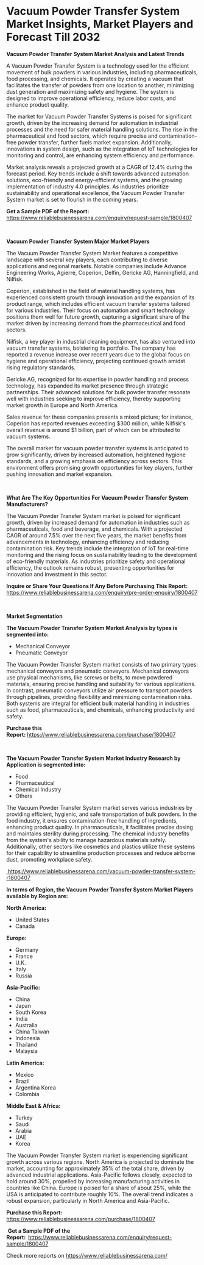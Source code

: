 <p><h1>Vacuum Powder Transfer System Market Insights, Market Players and Forecast Till 2032</h1></p><p><strong>Vacuum Powder Transfer System Market Analysis and Latest Trends</strong></p>
<p><p>A Vacuum Powder Transfer System is a technology used for the efficient movement of bulk powders in various industries, including pharmaceuticals, food processing, and chemicals. It operates by creating a vacuum that facilitates the transfer of powders from one location to another, minimizing dust generation and maximizing safety and hygiene. The system is designed to improve operational efficiency, reduce labor costs, and enhance product quality.</p><p>The market for Vacuum Powder Transfer Systems is poised for significant growth, driven by the increasing demand for automation in industrial processes and the need for safer material handling solutions. The rise in the pharmaceutical and food sectors, which require precise and contamination-free powder transfer, further fuels market expansion. Additionally, innovations in system design, such as the integration of IoT technologies for monitoring and control, are enhancing system efficiency and performance.</p><p>Market analysis reveals a projected growth at a CAGR of 12.4% during the forecast period. Key trends include a shift towards advanced automation solutions, eco-friendly and energy-efficient systems, and the growing implementation of industry 4.0 principles. As industries prioritize sustainability and operational excellence, the Vacuum Powder Transfer System market is set to flourish in the coming years.</p></p>
<p><strong>Get a Sample PDF of the Report:&nbsp;</strong> <a href="https://www.reliablebusinessarena.com/enquiry/request-sample/1800407?utm_campaign=2288&utm_medium=2&utm_source=Github&utm_content=ia&utm_term=19022025&utm_id=vacuum-powder-transfer-system">https://www.reliablebusinessarena.com/enquiry/request-sample/1800407</a></p>
<p>&nbsp;</p>
<p><strong>Vacuum Powder Transfer System Major Market Players</strong></p>
<p><p>The Vacuum Powder Transfer System Market features a competitive landscape with several key players, each contributing to diverse applications and regional markets. Notable companies include Advance Engineering Works, Agierre, Coperion, Delfin, Gericke AG, Hanningfield, and Nilfisk.</p><p>Coperion, established in the field of material handling systems, has experienced consistent growth through innovation and the expansion of its product range, which includes efficient vacuum transfer systems tailored for various industries. Their focus on automation and smart technology positions them well for future growth, capturing a significant share of the market driven by increasing demand from the pharmaceutical and food sectors.</p><p>Nilfisk, a key player in industrial cleaning equipment, has also ventured into vacuum transfer systems, bolstering its portfolio. The company has reported a revenue increase over recent years due to the global focus on hygiene and operational efficiency, projecting continued growth amidst rising regulatory standards.</p><p>Gericke AG, recognized for its expertise in powder handling and process technology, has expanded its market presence through strategic partnerships. Their advanced solutions for bulk powder transfer resonate well with industries seeking to improve efficiency, thereby supporting market growth in Europe and North America.</p><p>Sales revenue for these companies presents a mixed picture; for instance, Coperion has reported revenues exceeding $300 million, while Nilfisk's overall revenue is around $1 billion, part of which can be attributed to vacuum systems.</p><p>The overall market for vacuum powder transfer systems is anticipated to grow significantly, driven by increased automation, heightened hygiene standards, and a growing emphasis on efficiency across sectors. This environment offers promising growth opportunities for key players, further pushing innovation and market expansion.</p></p>
<p>&nbsp;</p>
<p><strong>What Are The Key Opportunities For Vacuum Powder Transfer System Manufacturers?</strong></p>
<p><p>The Vacuum Powder Transfer System market is poised for significant growth, driven by increased demand for automation in industries such as pharmaceuticals, food and beverage, and chemicals. With a projected CAGR of around 7.5% over the next five years, the market benefits from advancements in technology, enhancing efficiency and reducing contamination risk. Key trends include the integration of IoT for real-time monitoring and the rising focus on sustainability leading to the development of eco-friendly materials. As industries prioritize safety and operational efficiency, the outlook remains robust, presenting opportunities for innovation and investment in this sector.</p></p>
<p><strong>Inquire or Share Your Questions If Any Before Purchasing This Report:</strong> <a href="https://www.reliablebusinessarena.com/enquiry/pre-order-enquiry/1800407?utm_campaign=2288&utm_medium=2&utm_source=Github&utm_content=ia&utm_term=19022025&utm_id=vacuum-powder-transfer-system">https://www.reliablebusinessarena.com/enquiry/pre-order-enquiry/1800407</a></p>
<p>&nbsp;</p>
<p><strong>Market Segmentation</strong></p>
<p><strong>The Vacuum Powder Transfer System Market Analysis by types is segmented into:</strong></p>
<p><ul><li>Mechanical Conveyor</li><li>Pneumatic Conveyor</li></ul></p>
<p><p>The Vacuum Powder Transfer System market consists of two primary types: mechanical conveyors and pneumatic conveyors. Mechanical conveyors use physical mechanisms, like screws or belts, to move powdered materials, ensuring precise handling and suitability for various applications. In contrast, pneumatic conveyors utilize air pressure to transport powders through pipelines, providing flexibility and minimizing contamination risks. Both systems are integral for efficient bulk material handling in industries such as food, pharmaceuticals, and chemicals, enhancing productivity and safety.</p></p>
<p><strong>Purchase this Report:&nbsp;</strong><a href="https://www.reliablebusinessarena.com/purchase/1800407?utm_campaign=2288&utm_medium=2&utm_source=Github&utm_content=ia&utm_term=19022025&utm_id=vacuum-powder-transfer-system">https://www.reliablebusinessarena.com/purchase/1800407</a></p>
<p>&nbsp;</p>
<p><strong>The Vacuum Powder Transfer System Market Industry Research by Application is segmented into:</strong></p>
<p><ul><li>Food</li><li>Pharmaceutical</li><li>Chemical Industry</li><li>Others</li></ul></p>
<p><p>The Vacuum Powder Transfer System market serves various industries by providing efficient, hygienic, and safe transportation of bulk powders. In the food industry, it ensures contamination-free handling of ingredients, enhancing product quality. In pharmaceuticals, it facilitates precise dosing and maintains sterility during processing. The chemical industry benefits from the system's ability to manage hazardous materials safely. Additionally, other sectors like cosmetics and plastics utilize these systems for their capability to streamline production processes and reduce airborne dust, promoting workplace safety.</p></p>
<p><a href="https://www.reliablebusinessarena.com/vacuum-powder-transfer-system-r1800407?utm_campaign=2288&utm_medium=2&utm_source=Github&utm_content=ia&utm_term=19022025&utm_id=vacuum-powder-transfer-system">&nbsp;https://www.reliablebusinessarena.com/vacuum-powder-transfer-system-r1800407</a></p>
<p><strong>In terms of Region, the Vacuum Powder Transfer System Market Players available by Region are:</strong></p>
<p>
    <p> <strong> North America: </strong>
        <ul>
            <li>United States</li>
            <li>Canada</li>
        </ul>
        </p> 
    <p> <strong> Europe: </strong>
        <ul>
            <li>Germany</li>
            <li>France</li>
            <li>U.K.</li>
            <li>Italy</li>
            <li>Russia</li>
        </ul>
        </p> 
    <p> <strong> Asia-Pacific: </strong>
        <ul>
            <li>China</li>
            <li>Japan</li>
            <li>South Korea</li>
            <li>India</li>
            <li>Australia</li>
            <li>China Taiwan</li>
            <li>Indonesia</li>
            <li>Thailand</li>
            <li>Malaysia</li>
        </ul>
        </p> 
    <p> <strong> Latin America: </strong>
        <ul>
            <li>Mexico</li>
            <li>Brazil</li>
            <li>Argentina Korea</li>
            <li>Colombia</li>
        </ul>
        </p> 
    <p> <strong> Middle East & Africa: </strong>
        <ul>
            <li>Turkey</li>
            <li>Saudi</li>
            <li>Arabia</li>
            <li>UAE</li>
            <li>Korea</li>
        </ul>
    </p>
    </p>
<p><p>The Vacuum Powder Transfer System market is experiencing significant growth across various regions. North America is projected to dominate the market, accounting for approximately 35% of the total share, driven by advanced industrial applications. Asia-Pacific follows closely, expected to hold around 30%, propelled by increasing manufacturing activities in countries like China. Europe is poised for a share of about 25%, while the USA is anticipated to contribute roughly 10%. The overall trend indicates a robust expansion, particularly in North America and Asia-Pacific.</p></p>
<p><strong>Purchase this Report: </strong><a href="https://www.reliablebusinessarena.com/purchase/1800407?utm_campaign=2288&utm_medium=2&utm_source=Github&utm_content=ia&utm_term=19022025&utm_id=vacuum-powder-transfer-system">https://www.reliablebusinessarena.com/purchase/1800407</a></p>
<p>&nbsp;<strong>Get a Sample PDF of the Report:&nbsp;&nbsp;</strong><a href="https://www.reliablebusinessarena.com/enquiry/request-sample/1800407?utm_campaign=2288&utm_medium=2&utm_source=Github&utm_content=ia&utm_term=19022025&utm_id=vacuum-powder-transfer-system">https://www.reliablebusinessarena.com/enquiry/request-sample/1800407</a></p>
<p><strong></strong></p>
<p>Check more reports on <a href="https://www.reliablebusinessarena.com/?utm_campaign=2288&utm_medium=2&utm_source=Github&utm_content=ia&utm_term=19022025&utm_id=vacuum-powder-transfer-system">https://www.reliablebusinessarena.com/</a></p>
